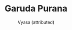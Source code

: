 ---
title: "Garuda Purana"
author: ["Vyasa (attributed)"]
year: 900
language: ["Sanskrit", "English"]
genre: ["Religious Texts", "Mythology", "Classical Literature"]
description: "The Garuda Purana stands among the eighteen Mahapuranas as a distinctive Vaishnavite text addressing cosmology, theology, and especially death, afterlife, and funeral practices. Composed between 8th-11th centuries CE (with core material likely around 900 CE), this work of approximately 19,000 verses structured in two parts presents: Purva Khanda covering standard Puranic topics including creation cosmology, Vishnu avatara narratives, sacred geography, gemology, Ayurvedic medicine, and dharmic teachings; and the famous Preta Khanda (also called Pretakalpa) providing detailed descriptions of post-death journey, judgment before Yama (death god), various hells and their torments, karmic consequences, funeral ritual requirements, and ancestor worship (shraddha) protocols. Narrated as dialogue between Vishnu (in his Garuda vahana/vehicle form as eagle deity) and Garuda himself, the text uniquely emphasizes eschatological concerns alongside standard Puranic material. The Garuda Purana's Preta Khanda section became standard reference for Hindu death rituals, funeral practices, and ancestor worship, traditionally recited during the thirteen-day mourning period following death. The text's influence on Hindu conceptions of afterlife, karma-rebirth mechanics, and proper treatment of deceased proves foundational, establishing ritual and theological frameworks that continue shaping Hindu death practices across sectarian and regional boundaries."
collections: ['religious-texts', 'classical-literature', 'devotional-literature', 'ancient-wisdom']
sources:
  - name: "Internet Archive (Various translations)"
    url: "https://archive.org/details/garuda-purana-english"
    type: "other"
  - name: "Sacred Texts (Ernest Wood & S.V. Subrahmanyam translation)"
    url: "https://www.sacred-texts.com/hin/gpu/index.htm"
    type: "other"
references:
  - name: "Wikipedia: Garuda Purana"
    url: "https://en.wikipedia.org/wiki/Garuda_Purana"
    type: "wikipedia"
  - name: "Wikipedia: Puranas"
    url: "https://en.wikipedia.org/wiki/Puranas"
    type: "wikipedia"
  - name: "Wikipedia: Garuda"
    url: "https://en.wikipedia.org/wiki/Garuda"
    type: "wikipedia"
  - name: "Wikipedia: Shraddha"
    url: "https://en.wikipedia.org/wiki/Shraddha"
    type: "wikipedia"
  - name: "Wikipedia: Yama (Hinduism)"
    url: "https://en.wikipedia.org/wiki/Yama_(Hinduism)"
    type: "wikipedia"
  - name: "Open Library: Garuda Purana year"
    url: "https://openlibrary.org/search?q=Garuda+Purana+year+900+language+Sanskrit+Vyasa+attributed"
    type: "other"
featured: false
publishDate: 2025-10-30
tags: ['classical-literature', 'religious', 'purana']
---